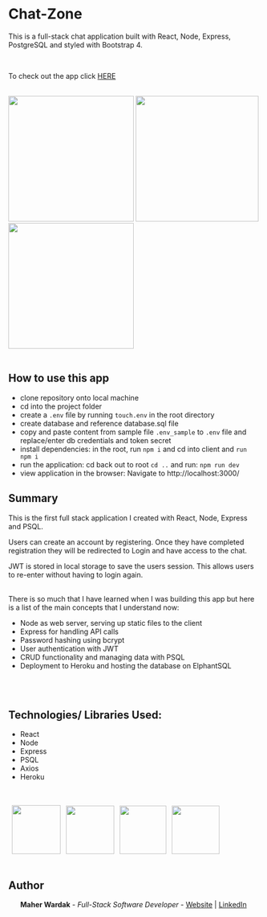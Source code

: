 # Chat-Zone

This is a full-stack chat application built with React, Node, Express, PostgreSQL and styled with Bootstrap 4.

<br>
<p>To check out the app click 
<a href="https://chat-zone-mw.herokuapp.com/" rel="nofollow">HERE</a>
</p>

<br>
<image src ="client/src/images/login.png" width="250" height="250" >
<image src ="client/src/images/register.png" width="245" height="250" >
<image src ="client/src/images/chat.png" width="250" height="250" >

</br>
</br>

## How to use this app

<ul>
<li>clone repository onto local machine</li>
<li>cd into the project folder</li>
<li>create a <code>.env</code> file by running <code>touch.env</code> in the root directory</li>
<li>create database and reference database.sql file</li> 
<li>copy and paste content from sample file <code>.env_sample</code> to <code>.env</code> file and replace/enter db credentials and token secret</li>
<li>install dependencies:
in the root, run <code>npm i</code>
 and cd into client and <code>run npm i</code></li>
<li>run the application:
cd back out to root <code>cd ..</code> and run: <code>npm run dev</code></li>
<li>view application in the browser:
Navigate to http://localhost:3000/</li>
</ul>

## Summary

This is the first full stack application I created with React, Node, Express and PSQL.

Users can create an account by registering. Once they have completed registration they will be redirected to Login and have access to the chat.

JWT is stored in local storage to save the users session. This allows users to re-enter without having to login again.

<br>
There is so much that I have learned when I was building this app but here is a list of the main concepts that I understand now:
<ul>
<li>Node as web server, serving up static files to the client</li>
<li>Express for handling API calls</li> 
<li>Password hashing using bcrypt</li>  
<li>User authentication with JWT</li>
<li>CRUD functionality and managing data with PSQL</li>
<li>Deployment to Heroku and hosting the database on ElphantSQL</li>
</ul>
</br>

 </br>

## Technologies/ Libraries Used:

 <ul>
    <li>React</li>
    <li>Node</li>
    <li>Express</li>
    <li>PSQL</li>
    <li>Axios</li>
    <li>Heroku</li>

 </ul>

 <div>
<br></br>
</div>

<div>
<image src ="client/src/images/react-logo.png" width="97" height="97" style="margin-left:0.5em">
<image src ="client/src/images/nodejs.png" width="96" height="96" style="margin-left:0.5em">
<image src ="client/src/images/psql.png" width="93" height="96" style="margin-left:0.5em">
<image src ="client/src/images/heroku-logo.png" width="95" height="96" style="margin-left:0.5em">

</div>
<br>

## Author

<ul>
<strong>Maher Wardak</strong> - <em>Full-Stack Software Developer</em> - <a href="https://maher-wardak.herokuapp.com/" rel="nofollow">Website</a> | <a href="https://www.linkedin.com/in/maherwardak/" rel="nofollow">LinkedIn</a></li>
</ul>
